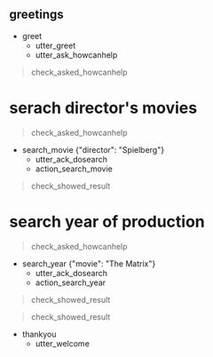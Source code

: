 ## greetings
* greet
    - utter_greet
    - utter_ask_howcanhelp
> check_asked_howcanhelp

# serach director's movies
>check_asked_howcanhelp
* search_movie {"director": "Spielberg"}
    - utter_ack_dosearch
    - action_search_movie

> check_showed_result

# search year of production
> check_asked_howcanhelp
* search_year {"movie": "The Matrix"}
    - utter_ack_dosearch
    - action_search_year
> check_showed_result

> check_showed_result
* thankyou
    - utter_welcome